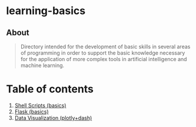 # learning-basics

## About

> Directory intended for the development of basic skills in several areas of programming in order to support the basic knowledge necessary for the application of more complex tools in artificial intelligence and machine learning.

# Table of contents

1. [Shell Scripts (basics)](01_shell_scripts/README.md)
2. [Flask (basics)](02_flask_basics/README.md)
3. [Data Visualization (plotly+dash)](03_plotly_dash/README.md)
